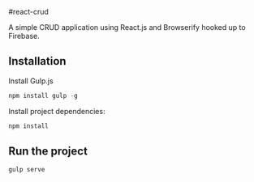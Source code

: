 #react-crud

A simple CRUD application using React.js and Browserify hooked up to Firebase.


## Installation

Install Gulp.js

```js
npm install gulp -g
```

Install project dependencies:

```js
npm install
```

## Run the project

```js
gulp serve
```
